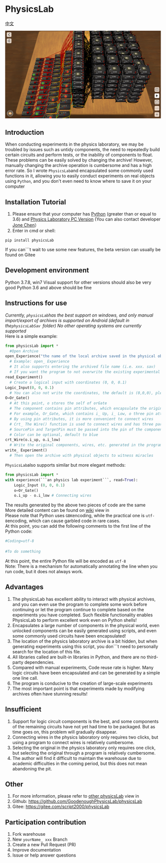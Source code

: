 # PhysicsLab

[中文](./README.md)

![输入图片说明](./cover.png)

## Introduction
When conducting experiments in the physics laboratory, we may be troubled by issues such as untidy components, the need to repeatedly build certain circuits and perform tests, or the inability of components to float. These problems can be easily solved by changing the archive! However, manually changing the archive operation is cumbersome and has a high error rate. So I wrote ```PhysicsLab```and encapsulated some commonly used functions in it, allowing you to easily conduct experiments on real objects using ```Python```, and you don't even need to know where to save it on your computer

## Installation Tutorial
1. Please ensure that your computer has [Python](https://www.python.org) (greater than or equal to 3.6) and [Physics Laboratory PC Version](https://www.turtlesim.com) (You can also contact developer [Jone Chen](https://gitee.com/civitasjohn)）
2. Enter in cmd or shell:
```
pip install physicsLab
```
If you can```t wait to use some new features, the beta version can usually be found on Gitee

## Development environment
Python 3.7.8, win7
Visual support for other versions should also be very good
Python 3.6 and above should be fine

## Instructions for use
*Currently, ```physicsLab```has the best support on windows, and only manual import/export of archives is supported on Android (default in the```physicsLabSav ```folder) No other operating systems are currently supported*  
Here is a simple example:
```Python
from physicsLab import *
  #Open Archive
open_Experience("the name of the local archive saved in the physical object")
  # Example: open_ Experience
  # It also supports entering the archived file name (i.e. xxx. sav)
  # If you want the program to not overwrite the existing experimental status in the archive, you need to write this
read_Experiment()
  # Create a logical input with coordinates (0, 0, 0.1)
Logic_Input(0, 0, 0.1)
  # You can also not write the coordinates, the default is (0,0,0), please note that the coordinates of the original 2 cannot overlap!
O=Or_Gate()
  # At this point, o stores the self of orGate
  # The component contains pin attributes, which encapsulate the original pin representation method of the physical object
  # For example, Or_Gate, which contains i_ Up, i_ Low, o three pin attributes
  # By using pin attributes, it is more convenient to connect wires
  # Crt_ The Wire() function is used to connect wires and has three parameters: SourcePin, TargetPin, and color
  # SourcePin and TargetPin must be passed into the pin of the component
  # Color can be optional, default to blue
crt_Wire(o.i_up, o.i_low)
  # Write the original components, wires, etc. generated in the program into the archive
write_ Experiment()
  # Then open the archive with physical objects to witness miracles
```
```PhysicsLab```also supports similar but more elegant methods:
```Python
from physicsLab import *
with experience(```an physics lab experiment```, read=True):
    Logic_Input (0, 0, 0.1)
    o=Or_Gate()
    o.i_up - o.i_low # Connecting wires
```
The results generated by the above two pieces of code are the same  
More detailed content can be found on [wiki](https://gitee.com/script2000/physicsLab/wikis/functions) view in  
Please note that Python uses ```GBK```encoding, while the practical one is ```utf-8```encoding, which can cause garbled code in rare cases.  
At this point, you can add the following comments to the first line of the Python code:
```Python
#Coding=utf-8

#To do something
```
At this point, the entire Python file will be encoded as ```utf-8```  
Note: There is a mechanism for automatically annotating the line when you run code, but it does not always work.

## Advantages
1. The physicsLab has excellent ability to interact with physical archives, and you can even use the program to complete some work before continuing or let the program continue to complete based on the experiments you have completed.
Such flexible functionality enables PhysicsLab to perform excellent work even on Python shells!
2. Encapsulates a large number of components in the physical world, even unlocked components can be easily generated using scripts, and even some commonly used circuits have been encapsulated!  
3. The location of the physics laboratory archive is a bit hidden, but when generating experiments using this script, you don```t need to personally search for the location of this file.
4. All libraries called are built-in libraries in Python, and there are no third-party dependencies.
5. Compared with manual experiments, Code reuse rate is higher. Many logic circuits have been encapsulated and can be generated by a simple one line call.
6. The program is conducive to the creation of large-scale experiments
7. The most important point is that experiments made by modifying archives often have stunning results!

## Insufficient
1. Support for logic circuit components is the best, and some components of the remaining circuits have not yet had time to be packaged. But as time goes on, this problem will gradually disappear.  
2. Connecting wires in the physics laboratory only requires two clicks, but using a program to connect wires is relatively cumbersome.
3. Selecting the original in the physics laboratory only requires one click, but selecting the original through a program is relatively cumbersome.
4. The author will find it difficult to maintain the warehouse due to academic difficulties in the coming period, but this does not mean abandoning the pit.

## Other
1. For more information, please refer to [other physicsLab](https://gitee.com/script2000/temporary-warehouse/tree/master/other%20physicsLab) view in
2. Github: https://github.com/GoodenoughPhysicsLab/physicsLab
3. Gitee: https://gitee.com/script2000/physicsLab

## Participation contribution
1. Fork warehouse
2. New ```yourName_ xxx``` Branch
3. Create a new Pull Request (PR)
4. Improve documentation
5. Issue or help answer questions